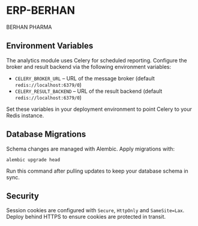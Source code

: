 # ERP-BERHAN
BERHAN PHARMA

## Environment Variables

The analytics module uses Celery for scheduled reporting. Configure the broker
and result backend via the following environment variables:

- `CELERY_BROKER_URL` – URL of the message broker (default
  `redis://localhost:6379/0`)
- `CELERY_RESULT_BACKEND` – URL of the result backend (default
  `redis://localhost:6379/0`)

Set these variables in your deployment environment to point Celery to your
Redis instance.

## Database Migrations

Schema changes are managed with Alembic. Apply migrations with:

```
alembic upgrade head
```

Run this command after pulling updates to keep your database schema in sync.

## Security

Session cookies are configured with `Secure`, `HttpOnly` and `SameSite=Lax`.
Deploy behind HTTPS to ensure cookies are protected in transit.
